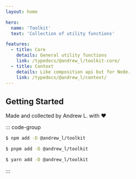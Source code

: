 ```yaml
---
layout: home

hero:
  name: 'Toolkit'
  text: 'Collection of utility functions'

features:
  - title: Core
    details: General utility functions
    link: /typedocs/@andrew_l/toolkit-core/
  - title: Context
    details: Like composition api but for Node.
    link: /typedocs/@andrew_l/context/
---
```


## Getting Started

Made and collected by Andrew L. with ❤️

::: code-group

```sh [npm]
$ npm add -D @andrew_l/toolkit
```

```sh [pnpm]
$ pnpm add -D @andrew_l/toolkit
```

```sh [yarn]
$ yarn add -D @andrew_l/toolkit
```

:::
